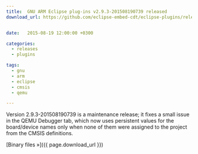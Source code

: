 ```yaml
---
title:  GNU ARM Eclipse plug-ins v2.9.3-201508190739 released
download_url: https://github.com/eclipse-embed-cdt/eclipse-plugins/releases/tag/v2.9.3-201508190739


date:   2015-08-19 12:00:00 +0300

categories:
  - releases
  - plugins

tags:
  - gnu
  - arm
  - eclipse
  - cmsis
  - qemu

---
```


Version 2.9.3-201508190739 is a maintenance release; it fixes a small issue in the QEMU Debugger tab, which now uses persistent values for the board/device names only when none of them were assigned to the project from the CMSIS definitions.

[Binary files »]({{ page.download_url }})
